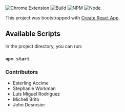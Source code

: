 ![Chrome Extension](https://img.shields.io/badge/tutor-chrome%20extension-yellowgreen.svg)
![Build](https://travis-ci.org/accimeesterlin/chromextension.svg?branch=master)
![NPM](https://img.shields.io/badge/npm-v6.4.1-brightgreen.svg)
![Node](https://img.shields.io/badge/node-v11.3.0-orange.svg)



This project was bootstrapped with [Create React App](https://github.com/facebook/create-react-app).

## Available Scripts

In the project directory, you can run:

### `npm start`


### Contributors
- Esterling Accime
- Stephanie Workman
- Luis Miguel Rodriguez
- Michell Brito
- John Desrosier